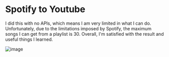 # Spotify to Youtube
I did this with no APIs, which means I am very limited in what I can do. Unfortunately, due to the limitations imposed by Spotify, the maximum songs I can get from a playlist is 30. Overall, I'm satisfied with the result and useful things I learned.

![image](https://user-images.githubusercontent.com/62976976/81493601-8e45c000-9256-11ea-86b9-ed0b65b7a382.png)
